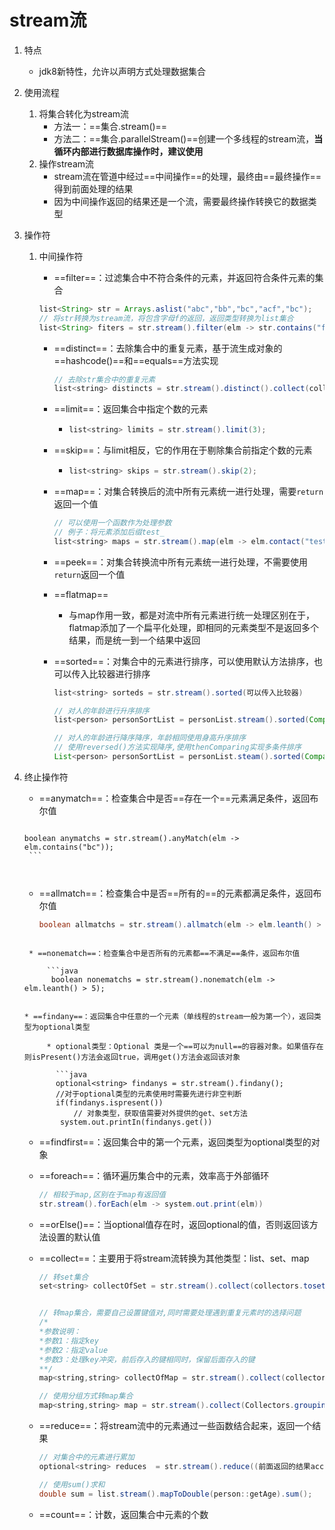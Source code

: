 # stream流

1. 特点
   
   * jdk8新特性，允许以声明方式处理数据集合
   
2. 使用流程
   1. 将集合转化为stream流
      * 方法一：==集合.stream()==
      * 方法二：==集合.parallelStream()==创建一个多线程的stream流，**当循环内部进行数据库操作时，建议使用**
   2. 操作stream流
      * stream流在管道中经过==中间操作==的处理，最终由==最终操作==得到前面处理的结果
      * 因为中间操作返回的结果还是一个流，需要最终操作转换它的数据类型
   
3. 操作符
   1. 中间操作符

      *  ==filter==：过滤集合中不符合条件的元素，并返回符合条件元素的集合

        ```java
        list<String> str = Arrays.aslist("abc","bb","bc","acf","bc");
        // 将str转换为stream流，将包含字母f的返回，返回类型转换为list集合
        list<String> fiters = str.stream().filter(elm -> str.contains("f").collect(collectors.tolist()));
        ```

      * ==distinct==：去除集合中的重复元素，基于流生成对象的==hashcode()==和==equals==方法实现

        ```java 
        // 去除str集合中的重复元素
        list<string> distincts = str.stream().distinct().collect(collectiors.tolist());
        ```

      * ==limit==：返回集合中指定个数的元素

        * ```java
          list<string> limits = str.stream().limit(3);
          ```

      * ==skip==：与limit相反，它的作用在于剔除集合前指定个数的元素

        * ```java
          list<string> skips = str.stream().skip(2);
          ```

      * ==map==：对集合转换后的流中所有元素统一进行处理，需要`return`返回一个值

        ```java
        // 可以使用一个函数作为处理参数
        // 例子：将元素添加后缀test_
        list<string> maps = str.stream().map(elm -> elm.contact("test_").collect(collectors.tolist()));
        ```

      *  ==peek==：对集合转换流中所有元素统一进行处理，不需要使用`return`返回一个值

      * ==flatmap==
      
        * 与map作用一致，都是对流中所有元素进行统一处理区别在于，flatmap添加了一个扁平化处理，即相同的元素类型不是返回多个结果，而是统一到一个结果中返回
      
      * ==sorted==：对集合中的元素进行排序，可以使用默认方法排序，也可以传入比较器进行排序   
      
        ```java
        list<string> sorteds = str.stream().sorted(可以传入比较器)
        
        // 对人的年龄进行升序排序
        list<person> personSortList = personList.stream().sorted(Comparator.comparing(person::getAge)).collect(Collectors.toList());
        
        // 对人的年龄进行降序降序，年龄相同使用身高升序排序
        // 使用reversed()方法实现降序,使用thenComparing实现多条件排序
        List<person> personSortList = personList.steam().sorted(Comparator.comparing(person::getAge).reversed().thenComparing(person::getHeight)).collect(Collectors.toList());
        ```
      
   
2. 终止操作符
   
      * ==anymatch==：检查集合中是否==存在一个==元素满足条件，返回布尔值
      
        ```java
       boolean anymatchs = str.stream().anyMatch(elm -> elm.contains("bc"));
        ```
    ```
      
    ```
   
    * ==allmatch==：检查集合中是否==所有的==的元素都满足条件，返回布尔值
      
        ```java
       boolean allmatchs = str.stream().allmatch(elm -> elm.leanth() > 1);
       ```
   ```
     
    * ==nonematch==：检查集合中是否所有的元素都==不满足==条件，返回布尔值
        
        ```java
         boolean nonematchs = str.stream().nonematch(elm -> elm.leanth() > 5);
   ```
   ```
      
   * ==findany==：返回集合中任意的一个元素（单线程的stream一般为第一个），返回类型为optional类型
   
        * optional类型：Optional 类是一个==可以为null==的容器对象。如果值存在则isPresent()方法会返回true，调用get()方法会返回该对象
   
          ```java
          optional<string> findanys = str.stream().findany();
          //对于optional类型的元素使用时需要先进行非空判断
          if(findanys.ispresent())
              // 对象类型，获取值需要对外提供的get、set方法
           system.out.printIn(findanys.get())
   ```
   
   * ==findfirst==：返回集合中的第一个元素，返回类型为optional类型的对象
   
   * ==foreach==：循环遍历集合中的元素，效率高于外部循环
   
     ```java
     // 相较于map,区别在于map有返回值
     str.stream().forEach(elm -> system.out.print(elm))
     ```
     
   * ==orElse()==：当optional值存在时，返回optional的值，否则返回该方法设置的默认值
   
   * ==collect==：主要用于将stream流转换为其他类型：list、set、map
   
      ```Java
      // 转set集合
      set<string> collectOfSet = str.stream().collect(collectors.toset());
      
      
      // 转map集合，需要自己设置键值对,同时需要处理遇到重复元素时的选择问题
      /*
      *参数说明：
      *参数1：指定key
      *参数2：指定value
      *参数3：处理key冲突，前后存入的键相同时，保留后面存入的键
      **/
      map<string,string> collectOfMap = str.stream().collect(collectors.tomap(k -> "key_"+k,v -> "value_"+v,(oldvalue,newvalue) -> newvalue));
      
      // 使用分组方式转map集合
      map<string,string> map = str.stream().collect(Collectors.groupingBy(elm - elm.getKey))
      ```
   
   * ==reduce==：将stream流中的元素通过一些函数结合起来，返回一个结果
   
      ```java
      // 对集合中的元素进行累加
      optional<string> reduces  = str.stream().reduce((前面返回的结果acc，str中的下一个对象item) -> {return 结合方式acc+item;});
      
      // 使用sum()求和
      double sum = list.stream().mapToDouble(person::getAge).sum();
      ```
   
   *  ==count==：计数，返回集合中元素的个数